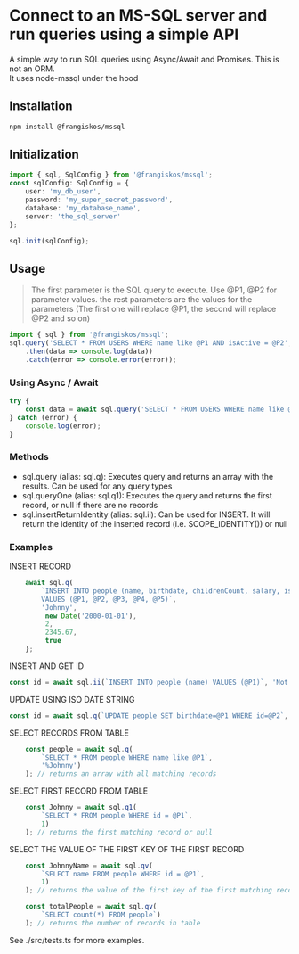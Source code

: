 # Connect to an MS-SQL server and run queries using a simple API

A simple way to run SQL queries using Async/Await and Promises. This is not an ORM.  
It uses node-mssql under the hood

## Installation

```bash
npm install @frangiskos/mssql
```

## Initialization

```typescript
import { sql, SqlConfig } from '@frangiskos/mssql';
const sqlConfig: SqlConfig = {
    user: 'my_db_user',
    password: 'my_super_secret_password',
    database: 'my_database_name',
    server: 'the_sql_server'
};

sql.init(sqlConfig);
```

## Usage

> The first parameter is the SQL query to execute. Use @P1, @P2 for parameter values.
> the rest parameters are the values for the parameters (The first one will replace @P1, the second will replace @P2 and so on)

```typescript
import { sql } from '@frangiskos/mssql';
sql.query('SELECT * FROM USERS WHERE name like @P1 AND isActive = @P2', 'John%', true)
    .then(data => console.log(data))
    .catch(error => console.error(error));
```

### Using Async / Await

```typescript
try {
    const data = await sql.query('SELECT * FROM USERS WHERE name like @P1 AND isActive = @P2', 'John%', true);
} catch (error) {
    console.log(error);
}
```

### Methods

-   sql.query (alias: sql.q): Executes query and returns an array with the results. Can be used for any query types
-   sql.queryOne (alias: sql.q1): Executes the query and returns the first record, or null if there are no records
-   sql.insertReturnIdentity (alias: sql.ii): Can be used for INSERT. It will return the identity of the inserted record (i.e. SCOPE_IDENTITY()) or null

### Examples

INSERT RECORD

```typescript
    await sql.q(
        `INSERT INTO people (name, birthdate, childrenCount, salary, isMarried)
        VALUES (@P1, @P2, @P3, @P4, @P5)`,
        'Johnny',
         new Date('2000-01-01'),
         2,
         2345.67,
         true
    };
```

INSERT AND GET ID

```typescript
const id = await sql.ii(`INSERT INTO people (name) VALUES (@P1)`, 'Not Johnny');
```

UPDATE USING ISO DATE STRING

```typescript
const id = await sql.q(`UPDATE people SET birthdate=@P1 WHERE id=@P2`, '2000-01-01', 2);
```

SELECT RECORDS FROM TABLE

```typescript
    const people = await sql.q(
        `SELECT * FROM people WHERE name like @P1`,
        '%Johnny')
    ); // returns an array with all matching records
```

SELECT FIRST RECORD FROM TABLE

```typescript
    const Johnny = await sql.q1(
        `SELECT * FROM people WHERE id = @P1`,
        1)
    ); // returns the first matching record or null
```

SELECT THE VALUE OF THE FIRST KEY OF THE FIRST RECORD

```typescript
    const JohnnyName = await sql.qv(
        `SELECT name FROM people WHERE id = @P1`,
        1)
    ); // returns the value of the first key of the first matching record or null

    const totalPeople = await sql.qv(
        `SELECT count(*) FROM people`)
    ); // returns the number of records in table
```

See ./src/tests.ts for more examples.
